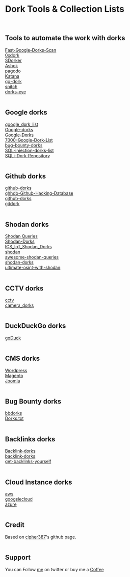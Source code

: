 # Dork Tools & Collection Lists
&nbsp;

## Tools to automate the work with dorks
[Fast-Google-Dorks-Scan](https://github.com/IvanGlinkin/Fast-Google-Dorks-Scan)</br>
[0xdork](https://github.com/rlyonheart/0xdork)</br>
[SDorker](https://github.com/TheSpeedX/SDorker)</br>
[Ashok](https://github.com/ankitdobhal/Ashok)</br>
[pagodo](https://github.com/opsdisk/pagodo)</br>
[Katana](https://github.com/TebbaaX/Katana)</br>
[go-dork](https://github.com/dwisiswant0/go-dork)</br>
[snitch](https://github.com/Smaash/snitch)</br>
[dorks-eye](https://github.com/BullsEye0/dorks-eye)</br>
&nbsp;

## Google dorks
[google_dork_list](https://github.com/BullsEye0/google_dork_list)</br>
[Google-dorks](https://github.com/thomasdesr/Google-dorks)</br>
[Google-Dorks](https://github.com/arimogi/Google-Dorks)</br>
[7000-Google-Dork-List](https://github.com/aleedhillon/7000-Google-Dork-List)</br>
[bug-bounty-dorks](https://github.com/sushiwushi/bug-bounty-dorks)</br>
[SQL-injection-dorks-list](https://github.com/rootac355/SQL-injection-dorks-list)</br>
[SQLi-Dork-Repository](https://github.com/unexpectedBy/SQLi-Dork-Repository)</br>
&nbsp;

## Github dorks
[github-dorks](https://github.com/techgaun/github-dorks)</br>
[ghhdb-Github-Hacking-Database](https://github.com/jcesarstef/ghhdb-Github-Hacking-Database)</br>
[github-dorks](https://github.com/H4CK3RT3CH/github-dorks)</br>
[gitdork](https://github.com/Vaidik-pandya/Github_recon_dorks/blob/main/gitdork.txt)</br>
&nbsp;

## Shodan dorks
[Shodan Queries](https://github.com/blaCCkHatHacEEkr/PENTESTING-BIBLE/blob/master/1-part-100-article/google/Shodan%20Queries.txt)</br>
[Shodan-Dorks](https://github.com/humblelad/Shodan-Dorks)</br>
[ICS_IoT_Shodan_Dorks](https://github.com/AustrianEnergyCERT/ICS_IoT_Shodan_Dorks)</br>
[shodan](https://github.com/lothos612/shodan)</br>
[awesome-shodan-queries](https://github.com/jakejarvis/awesome-shodan-queries)</br>
[shodan-dorks](https://github.com/IFLinfosec/shodan-dorks)</br>
[ultimate-osint-with-shodan](https://www.osintme.com/index.php/2021/01/16/ultimate-osint-with-shodan-100-great-shodan-queries)</br>
&nbsp;

## CCTV dorks
[cctv](https://github.com/cipher387/Dorks-collections-list/blob/main/cctv.txt)</br>
[camera_dorks](https://github.com/iveresk/camera_dorks/blob/main/dorks.json)</br>
&nbsp;

## DuckDuckGo dorks
[goDuck](https://github.com/d34dfr4m3/goDuck)</br>
&nbsp;

## CMS dorks
[Wordpress]((../files/secret04-1.txt))</br>
[Magento](../files/secret04-2.txt)</br>
[Joomla](../files/secret04-3.txt)</br>
&nbsp;

## Bug Bounty dorks
[bbdorks](https://github.com/hackingbharat/bug-bounty-dorks-archive/blob/main/bbdorks)</br>
[Dorks.txt](https://github.com/Vinod-1122/bug-bounty-dorks/blob/main/Dorks.txt)</br>
&nbsp;

## Backlinks dorks
[Backlink-dorks](https://github.com/alfazzafashion/Backlink-dorks)</br>
[backlink-dorks](https://www.techywebtech.com/2021/08/backlink-dorks.html)</br>
[get-backlinks-yourself](https://www.blackhatworld.com/seo/get-backlinks-yourself-1150-dorks-for-forum-hunting.380843/)</br>
&nbsp;

## Cloud Instance dorks
[aws](https://github.com/cipher387/Dorks-collections-list/blob/main/aws.txt)</br>
[googslecloud](https://github.com/cipher387/Dorks-collections-list/blob/main/googslecloud.txt)</br>
[azure](https://github.com/cipher387/Dorks-collections-list/blob/main/azure.txt)</br>
&nbsp;

## Credit
Based on [cipher387](https://github.com/cipher387/Dorks-collections-list)'s github page.
</br>&nbsp;

## Support
You can Follow [me](https://twitter.com/MeAsHacker_HNA) on twitter or buy me a [Coffee](https://buymeacoffee.com/NafisiAslH)
